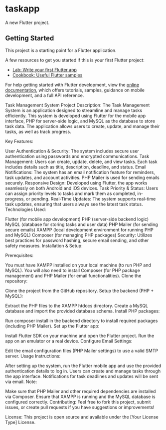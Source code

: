 # taskapp

A new Flutter project.

## Getting Started

This project is a starting point for a Flutter application.

A few resources to get you started if this is your first Flutter project:

- [Lab: Write your first Flutter app](https://docs.flutter.dev/get-started/codelab)
- [Cookbook: Useful Flutter samples](https://docs.flutter.dev/cookbook)

For help getting started with Flutter development, view the
[online documentation](https://docs.flutter.dev/), which offers tutorials,
samples, guidance on mobile development, and a full API reference.

Task Management System
Project Description: The Task Management System is an application designed to streamline and manage tasks efficiently. This system is developed using Flutter for the mobile app interface, PHP for server-side logic, and MySQL as the database to store task data. The application allows users to create, update, and manage their tasks, as well as track progress.

Key Features:

User Authentication & Security: The system includes secure user authentication using passwords and encrypted communications.
Task Management: Users can create, update, delete, and view tasks. Each task includes details such as title, description, deadline, and status.
Email Notifications: The system has an email notification feature for reminders, task updates, and account activities. PHP Mailer is used for sending emails securely.
Responsive Design: Developed using Flutter, the app works seamlessly on both Android and iOS devices.
Task Priority & Status: Users can assign priority levels to tasks and mark them as completed, in-progress, or pending.
Real-Time Updates: The system supports real-time task updates, ensuring that users always see the latest task status.
Technologies Used:

Flutter (for mobile app development)
PHP (server-side backend logic)
MySQL (database for storing tasks and user data)
PHP Mailer (for sending secure emails)
XAMPP (local development environment for running PHP and MySQL)
Composer (for managing PHP packages)
Security: Utilizes best practices for password hashing, secure email sending, and other safety measures.
Installation & Setup:

Prerequisites:

You must have XAMPP installed on your local machine (to run PHP and MySQL).
You will also need to install Composer (for PHP package management) and PHP Mailer (for email functionalities).
Clone the repository:

Clone the project from the GitHub repository.
Setup the backend (PHP + MySQL):

Extract the PHP files to the XAMPP htdocs directory.
Create a MySQL database and import the provided database schema.
Install PHP packages:

Run composer install in the backend directory to install required packages (including PHP Mailer).
Set up the Flutter app:

Install Flutter SDK on your machine and open the Flutter project.
Run the app on an emulator or a real device.
Configure Email Settings:

Edit the email configuration files (PHP Mailer settings) to use a valid SMTP server.
Usage Instructions:

After setting up the system, run the Flutter mobile app and use the provided authentication details to log in.
Users can create and manage tasks through the app interface.
Notifications for task deadlines and updates will be sent via email.
Note:

Make sure that PHP Mailer and other required dependencies are installed via Composer.
Ensure that XAMPP is running and the MySQL database is configured correctly.
Contributing: Feel free to fork this project, submit issues, or create pull requests if you have suggestions or improvements!

License: This project is open source and available under the [Your License Type] License.
